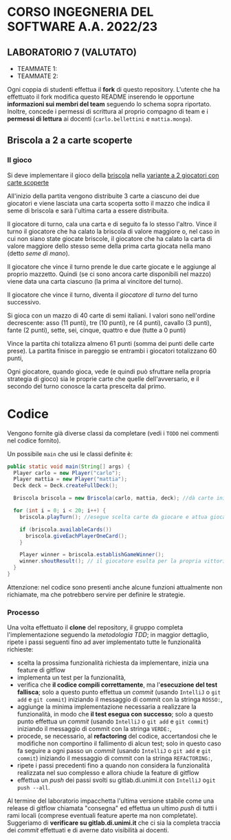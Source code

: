 # CORSO INGEGNERIA DEL SOFTWARE A.A. 2022/23

## LABORATORIO 7 (VALUTATO)

* TEAMMATE 1: <Cognome> <Nome> <matricola> 
* TEAMMATE 2: <Cognome> <Nome> <matricola>

Ogni coppia di studenti effettua il **fork** di questo repository.
L'utente che ha effettuato il fork modifica questo README inserendo le opportune **informazioni sui
membri del team** seguendo lo schema sopra riportato.
Inoltre, concede i permessi di scrittura al proprio compagno di team e i **permessi di lettura** ai
docenti (`carlo.bellettini` e `mattia.monga`).

## Briscola a 2 a carte scoperte

### Il gioco

Si deve implementare il gioco della [briscola](https://it.wikipedia.org/wiki/Briscola) nella [variante a 2 giocatori con carte scoperte](https://it.wikipedia.org/wiki/Varianti_della_briscola#Briscola_scoperta) 

All'inizio della partita vengono distribuite 3 carte a ciascuno dei due giocatori 
e viene lasciata una carta scoperta sotto il mazzo che indica il seme di briscola e sarà l'ultima carta a essere distribuita.

Il giocatore di turno, cala una carta e di seguito fa lo stesso l'altro.
Vince il turno il giocatore che ha calato la briscola di valore maggiore o, nel caso in cui non siano state giocate briscole,
il giocatore che ha calato la carta di valore maggiore dello stesso seme della prima carta giocata nella mano (detto *seme di mano*).

Il giocatore che vince il turno prende le due carte giocate e 
le aggiunge al proprio mazzetto. 
Quindi (se ci sono ancora carte disponibili nel mazzo) 
viene data una carta ciascuno (la prima al vincitore del turno).

Il giocatore che vince il turno, diventa il *giocatore di turno* del turno successivo.

Si gioca con un mazzo di 40 carte di semi italiani. 
I valori sono nell'ordine decrescente: 
asso (11 punti), tre (10 punti), re (4 punti), cavallo (3 punti), fante (2 punti), sette, sei, cinque, quattro e due (tutte a 0 punti)

Vince la partita chi totalizza almeno 61 punti (somma dei punti delle carte prese). La partita finisce in pareggio se entrambi i giocatori totalizzano 60 punti,

Ogni giocatore, quando gioca, vede (e quindi può sfruttare nella propria strategia di gioco) sia le proprie carte che quelle dell'avversario, e il secondo del turno conosce la carta prescelta dal primo.


# Codice

Vengono fornite già diverse classi da completare (vedi i `TODO` nei commenti nel codice fornito).

Un possibile `main` che usi le classi definite è:

```java
public static void main(String[] args) {
  Player carlo = new Player("carlo");
  Player mattia = new Player("mattia");
  Deck deck = Deck.createFullDeck();

  Briscola briscola = new Briscola(carlo, mattia, deck); //dà carte iniziali e estrae briscola

  for (int i = 0; i < 20; i++) {
    briscola.playTurn(); //esegue scelta carte da giocare e attua giocata

    if (briscola.availableCards())
      briscola.giveEachPlayerOneCard();
    }

    Player winner = briscola.establishGameWinner();
    winner.shoutResult(); // il giocatore esulta per la propria vittoria, ma attenzione ai pareggi
  }
}
```

Attenzione: nel codice sono presenti anche alcune funzioni attualmente non richiamate,
ma che potrebbero servire per definire le strategie.

### Processo

Una volta effettuato il **clone** del repository, il gruppo completa l'implementazione seguendo la *metodologia TDD*; 
in maggior dettaglio, ripete i passi seguenti fino ad aver implementato tutte le funzionalità richieste:

* scelta la prossima funzionalità richiesta da implementare, inizia una feature di gitflow
* implementa un test per la funzionalità,
* verifica che **il codice compili correttamente**, ma l'**esecuzione del test fallisca**; solo a questo punto effettua un *commit*
  (usando `IntelliJ` o `git add` e `git commit`) iniziando il messaggio di commit con la stringa `ROSSO:`,
* aggiunge la minima implementazione necessaria a realizzare la funzionalità, in modo che **il test esegua con successo**; solo a questo punto
  effettua un *commit* (usando `IntelliJ` o `git add` e `git commit`) iniziando il messaggio di commit con la stringa `VERDE:`,
* procede, se necessario, al **refactoring** del codice, accertandosi che le modifiche non
  comportino il fallimento di alcun test; solo in questo caso fa seguire a ogni
  passo un *commit* (usando `IntelliJ` o `git add` e `git commit`)
  iniziando il messaggio di commit con la stringa `REFACTORING:`,
* ripete i passi precedenti fino a quando non considera la funzionalità realizzata nel suo complesso e allora chiude la feature di gitflow
* effettua un *push* dei passi svolti su gitlab.di.unimi.it con `IntelliJ` o`git push --all`.

Al termine del laboratorio impacchetta l'ultima versione stabile come una release di gitflow chiamata "consegna" ed effettua un ultimo *push* di tutti i rami locali (comprese eventuali feature aperte ma non completate).
Suggeriamo di **verificare su gitlab.di.unimi.it** che ci sia la completa traccia dei *commit* effettuati e di averne dato visibilità ai docenti. 
